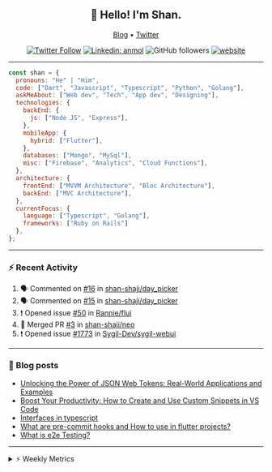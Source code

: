 <h2 align="center">👋 Hello! I'm Shan.</h2>
<p align="center">
  <a href="https://medium.com/feed/@shan-shaji">Blog</a> •
  <a href="https://twitter.com/intent/follow?screen_name=shan__shaji">Twitter</a>
</p>

<p align="center"><a href="https://twitter.com/intent/follow?screen_name=shan__shaji"><img src="https://img.shields.io/twitter/follow/shan__shaji?style=flat" alt="Twitter Follow"></a>
<a href="https://www.linkedin.com/in/shan-shaji/"><img src="https://img.shields.io/badge/shan-shaji?style=flat-square&amp;logo=Linkedin&amp;logoColor=white&amp;link=https://www.linkedin.com/in/shan-shaji/" alt="Linkedin: anmol"></a>
<img src="https://img.shields.io/github/followers/shan-shaji?label=Follow&amp;style=social" alt="GitHub followers">
<a href="http://shan-shaji.github.io/"><img src="https://img.shields.io/badge/Website-46a2f1.svg?&amp;style=flat-square&amp;logo=Google-Chrome&amp;logoColor=white&amp;link=http://shan-shaji.github.io/" alt="website"></a></p>

<hr>

```javascript
const shan = {
  pronouns: "He" | "Him",
  code: ["Dart", "Javascript", "Typescript", "Python", "Golang"],
  askMeAbout: ["Web dev", "Tech", "App dev", "Designing"],
  technologies: {
    backEnd: {
      js: ["Node JS", "Express"],
    },
    mobileApp: {
      hybrid: ["Flutter"],
    },
    databases: ["Mongo", "MySql"],
    misc: ["Firebase", "Analytics", "Cloud Functions"],
  },
  architecture: {
    frontEnd: ["MVVM Architecture", "Bloc Architecture"],
    backEnd: ["MVC Architecture"],
  },
  currentFocus: {
    language: ["Typescript", "Golang"],
    frameworks: ["Ruby on Rails"]
  },
};
```

---

### ⚡ Recent Activity

<!--START_SECTION:activity-->
1. 🗣 Commented on [#16](https://github.com/shan-shaji/day_picker/issues/16) in [shan-shaji/day_picker](https://github.com/shan-shaji/day_picker)
2. 🗣 Commented on [#15](https://github.com/shan-shaji/day_picker/issues/15) in [shan-shaji/day_picker](https://github.com/shan-shaji/day_picker)
3. ❗️ Opened issue [#50](https://github.com/Rannie/flui/issues/50) in [Rannie/flui](https://github.com/Rannie/flui)
4. 🎉 Merged PR [#3](https://github.com/shan-shaji/neo/pull/3) in [shan-shaji/neo](https://github.com/shan-shaji/neo)
5. ❗️ Opened issue [#1773](https://github.com/Sygil-Dev/sygil-webui/issues/1773) in [Sygil-Dev/sygil-webui](https://github.com/Sygil-Dev/sygil-webui)
<!--END_SECTION:activity-->

---

### 📕 Blog posts

<!-- BLOG-POST-LIST:START -->
- [Unlocking the Power of JSON Web Tokens: Real-World Applications and Examples](https://dev.to/shanshaji/unlocking-the-power-of-json-web-tokens-real-world-applications-and-examples-1m30)
- [Boost Your Productivity: How to Create and Use Custom Snippets in VS Code](https://dev.to/shanshaji/boost-your-productivity-how-to-create-and-use-custom-snippets-in-vs-code-5bbo)
- [Interfaces in typescript](https://dev.to/shanshaji/interfaces-in-typescript-55f8)
- [What are pre-commit hooks and How to use in flutter projects?](https://dev.to/shanshaji/what-are-pre-commit-hooks-and-how-to-use-in-flutter-projects-4c0m)
- [What is e2e Testing?](https://dev.to/shanshaji/what-is-e2e-testing-1eg0)
<!-- BLOG-POST-LIST:END -->

<hr>
<details>
    <summary>⚡ Weekly Metrics</summary>
    <p>
    
<!--START_SECTION:waka-->
![Code Time](http://img.shields.io/badge/Code%20Time-2%2C012%20hrs%2018%20mins-blue)

![Profile Views](http://img.shields.io/badge/Profile%20Views-77-blue)

**🐱 My GitHub Data** 

> 📦 ? Used in GitHub's Storage 
 > 
> 🏆 280 Contributions in the Year 2023
 > 
> 💼 Opted to Hire
 > 
> 📜 131 Public Repositories 
 > 
> 🔑 0 Private Repositories 
 > 
**I'm a Night 🦉** 

```text
🌞 Morning                4018 commits        ███░░░░░░░░░░░░░░░░░░░░░░   10.76 % 
🌆 Daytime                9989 commits        ███████░░░░░░░░░░░░░░░░░░   26.76 % 
🌃 Evening                17449 commits       ████████████░░░░░░░░░░░░░   46.74 % 
🌙 Night                  5875 commits        ████░░░░░░░░░░░░░░░░░░░░░   15.74 % 
```
📅 **I'm Most Productive on Thursday** 

```text
Monday                   5215 commits        ███░░░░░░░░░░░░░░░░░░░░░░   13.97 % 
Tuesday                  5883 commits        ████░░░░░░░░░░░░░░░░░░░░░   15.76 % 
Wednesday                4685 commits        ███░░░░░░░░░░░░░░░░░░░░░░   12.55 % 
Thursday                 8070 commits        █████░░░░░░░░░░░░░░░░░░░░   21.62 % 
Friday                   6337 commits        ████░░░░░░░░░░░░░░░░░░░░░   16.98 % 
Saturday                 3498 commits        ██░░░░░░░░░░░░░░░░░░░░░░░   09.37 % 
Sunday                   3643 commits        ██░░░░░░░░░░░░░░░░░░░░░░░   09.76 % 
```


📊 **This Week I Spent My Time On** 

```text
🕑︎ Time Zone: Asia/Kolkata

💬 Programming Languages: 
Dart                     3 hrs 44 mins       ████████░░░░░░░░░░░░░░░░░   30.08 % 
TypeScript               3 hrs 16 mins       ███████░░░░░░░░░░░░░░░░░░   26.33 % 
ERB                      1 hr 3 mins         ██░░░░░░░░░░░░░░░░░░░░░░░   08.55 % 
Bash                     1 hr 1 min          ██░░░░░░░░░░░░░░░░░░░░░░░   08.27 % 
YAML                     47 mins             ██░░░░░░░░░░░░░░░░░░░░░░░   06.32 % 

🔥 Editors: 
VS Code                  7 hrs 25 mins       ███████████████░░░░░░░░░░   59.57 % 
Android Studio           5 hrs 2 mins        ██████████░░░░░░░░░░░░░░░   40.43 % 

🐱‍💻 Projects: 
turbo-flutter            3 hrs 56 mins       ████████░░░░░░░░░░░░░░░░░   31.62 % 
shan-shaji.github.io     3 hrs 28 mins       ███████░░░░░░░░░░░░░░░░░░   27.91 % 
ruby-blog                1 hr 54 mins        ████░░░░░░░░░░░░░░░░░░░░░   15.33 % 
leerob.io                1 hr 28 mins        ███░░░░░░░░░░░░░░░░░░░░░░   11.88 % 
dial_contacts            1 hr 5 mins         ██░░░░░░░░░░░░░░░░░░░░░░░   08.79 % 

💻 Operating System: 
Mac                      12 hrs 13 mins      █████████████████████████   98.10 % 
Linux                    14 mins             ░░░░░░░░░░░░░░░░░░░░░░░░░   01.90 % 
```

**I Mostly Code in Dart** 

```text
Dart                     52 repos            ███████████░░░░░░░░░░░░░░   45.61 % 
Python                   5 repos             █░░░░░░░░░░░░░░░░░░░░░░░░   04.39 % 
Ruby                     3 repos             █░░░░░░░░░░░░░░░░░░░░░░░░   02.63 % 
Go                       3 repos             █░░░░░░░░░░░░░░░░░░░░░░░░   02.63 % 
Shell                    1 repo              ░░░░░░░░░░░░░░░░░░░░░░░░░   00.88 % 
```




 Last Updated on 04/05/2023 18:49:28 UTC
<!--END_SECTION:waka-->

</p>
 </details>
